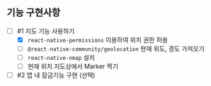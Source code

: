 ## 기능 구현사항

- [ ] #1 지도 기능 사용하기
  - [x] `react-native-permissions` 이용하여 위치 권한 허용
  - [ ] `@react-native-community/geolocation` 현재 위도, 경도 가져오기
  - [ ] `react-native-nmap` 설치
  - [ ] 현재 위치 지도상에서 Marker 찍기
- [ ] #2 앱 내 잠금기능 구현 (선택)
